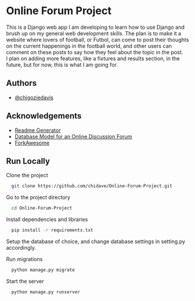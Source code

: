 
# Online Forum Project

This is a Django web app I am developing to learn how to use Django 
and brush up on my general web development skills. The plan is to make 
it a website where lovers of football, or Futbol, can come to post their 
thoughts on the current happenings in the football world, and other 
users can comment on these posts to say how they feel about the topic 
in the post.  
I plan on adding more features, like a fixtures and results section, in 
the future, but for now, this is what I am going for.


## Authors

- [@chigoziedavis](https://www.github.com/chidave)


## Acknowledgements

 - [Readme Generator](https://readme.so)
 - [Database Model for an Online Discussion Forum](https://vertabelo.com/blog/database-model-for-an-online-discussion-forum-part-1/)
 - [ForkAwesome](https://forkaweso.me/Fork-Awesome/)


## Run Locally

Clone the project

```bash
  git clone https://github.com/chidave/Online-Forum-Project.git
```

Go to the project directory

```bash
  cd Online-Forum-Project
```

Install dependencies and libraries

```bash
  pip install -r requirements.txt
```

Setup the database of choice, and change database settings in 
setting.py accordingly.

Run migrations

```bash
  python manage.py migrate
```

Start the server

```bash
  python manage.py runserver
```


